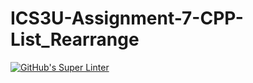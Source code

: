 # ICS3U-Assignment-7-CPP-List_Rearrange

[![GitHub's Super Linter](https://github.com/Rodas-Nega1/ICS3U-Assignment-7-CPP-List_Rearrange/workflows/GitHub's%20Super%20Linter/badge.svg)](https://github.com/Rodas-Nega1/ICS3U-Assignment-7-CPP-List_Rearrange/actions)
